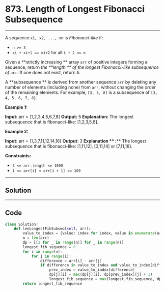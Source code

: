 # 873. Length of Longest Fibonacci Subsequence

---

A sequence `x1, x2, ..., xn` is _Fibonacci-like_ if:

  * `n >= 3`
  * `xi + xi+1 == xi+2` for all `i + 2 <= n`



Given a **strictly increasing ** array `arr` of positive integers forming a sequence, return _the **length ** of the longest Fibonacci-like subsequence of_ `arr`. If one does not exist, return `0`.

A **subsequence ** is derived from another sequence `arr` by deleting any number of elements (including none) from `arr`, without changing the order of the remaining elements. For example, `[3, 5, 8]` is a subsequence of `[3, 4, 5, 6, 7, 8]`.

 

**Example 1:**


**Input:** arr = [1,2,3,4,5,6,7,8]
**Output:** 5
**Explanation:** The longest subsequence that is fibonacci-like: [1,2,3,5,8].

**Example 2:**


**Input:** arr = [1,3,7,11,12,14,18]
**Output:** 3
**Explanation ** :**** The longest subsequence that is fibonacci-like: [1,11,12], [3,11,14] or [7,11,18].

 

**Constraints:**

  * `3 <= arr.length <= 1000`
  * `1 <= arr[i] < arr[i + 1] <= 109`

---

## Solution



---

## Code
```python
class Solution:
    def lenLongestFibSubseq(self, arr):
        value_to_index = {value: index for index, value in enumerate(arr)}
        n = len(arr)
        dp = [[2 for _ in range(n)] for _ in range(n)]
        longest_fib_sequence = 0
        for i in range(n):
            for j in range(i):
                difference = arr[i] - arr[j]
                if difference in value_to_index and value_to_index[difference] < j:
                    prev_index = value_to_index[difference]
                    dp[j][i] = max(dp[j][i], dp[prev_index][j] + 1)
                    longest_fib_sequence = max(longest_fib_sequence, dp[j][i])
        return longest_fib_sequence
```